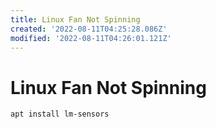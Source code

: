 ```yaml
---
title: Linux Fan Not Spinning
created: '2022-08-11T04:25:28.086Z'
modified: '2022-08-11T04:26:01.121Z'
---
```


# Linux Fan Not Spinning

```bash
apt install lm-sensors 
```
